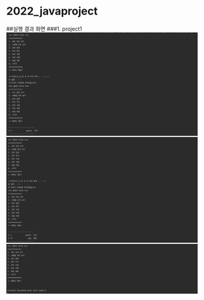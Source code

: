 # 2022_javaproject
##실행 결과 화면
###1. project1
<img src='https://github.com/MinkyoungKim-22100090/2022_javaproject/blob/master/screenshot/hw1_1.png?raw=true'>
<img src='https://github.com/MinkyoungKim-22100090/2022_javaproject/blob/master/screenshot/hw1_2.png?raw=true'>
<img src='https://github.com/MinkyoungKim-22100090/2022_javaproject/blob/master/screenshot/hw1_3.png?raw=true'>
